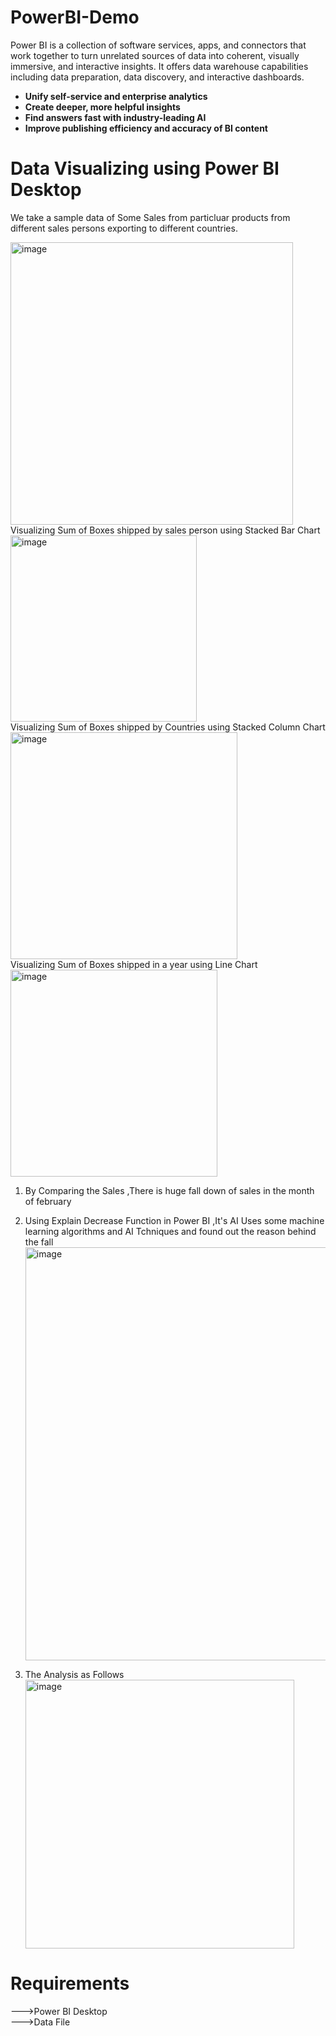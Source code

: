 # PowerBI-Demo
Power BI is a collection of software services, apps, and connectors that work together to turn unrelated sources of data into coherent, visually immersive, and interactive insights.
It offers data warehouse capabilities including data preparation, data discovery, and interactive dashboards.
<ul><li><b>Unify self-service and enterprise analytics</b></li>
<li><b>Create deeper, more helpful insights</b></li>
<li><b>Find answers fast with industry-leading AI</b></li>
<li><b>Improve publishing efficiency and accuracy of BI content</b></li></ul>

# <b>Data Visualizing using Power BI Desktop </b><br>
We take a sample data of Some Sales from particluar products from different sales persons exporting to different countries.

<img width="452" alt="image" src="https://user-images.githubusercontent.com/93197913/226088346-7a50f95f-f3f3-4fe6-80a9-a1d2064d0c19.png">
<br>Visualizing Sum of Boxes shipped by sales person using Stacked Bar Chart

<img width="298" alt="image" src="https://user-images.githubusercontent.com/93197913/226088506-9e194ac4-4ae2-4b4a-9e51-f5d80fec2b72.png">
<br>Visualizing Sum of Boxes shipped by Countries using Stacked Column Chart

<img width="363" alt="image" src="https://user-images.githubusercontent.com/93197913/226088591-ede78a23-fe4f-49bd-b8b5-020083682e01.png">
<br>Visualizing Sum of Boxes shipped in a year using Line Chart

<img width="331" alt="image" src="https://user-images.githubusercontent.com/93197913/226089255-d8d30cb5-811d-4997-95d0-b349c4fa0d00.png">
<ol><li><p>By Comparing the Sales ,There is huge fall down of sales in the month of february</p></li>
<li><p>Using Explain Decrease Function in Power BI ,It's  AI Uses some machine learning algorithms and AI Tchniques and found out the reason behind the fall<br>
<img width="661" alt="image" src="https://user-images.githubusercontent.com/93197913/226089702-db9917c0-d901-4811-b252-c7ea185e0d82.png">
</p></li>
<li><p>The Analysis as Follows<br>
<img width="430" alt="image" src="https://user-images.githubusercontent.com/93197913/226089792-c855be65-95ec-4286-93c6-1caa805a8e00.png">
</ol>

# Requirements
--->Power BI Desktop<br>
--->Data File
